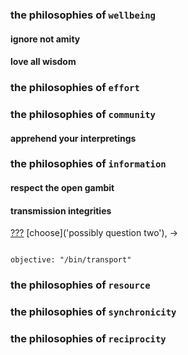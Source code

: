
### the philosophies of `wellbeing`

#### ignore not amity

#### love all wisdom

### the philosophies of `effort`

### the philosophies of `community`

#### apprehend your interpretings

### the philosophies of `information`

#### respect the open gambit

#### transmission integrities

[???](https://github.com/nomilous/facto/commit/29cd05bb785cc72c4514d10b1d910e0cc1049a2c) [choose]('possibly question two'), -> 

```

objective: "/bin/transport"

```


### the philosophies of `resource`

### the philosophies of `synchronicity`

### the philosophies of `reciprocity`

